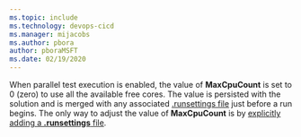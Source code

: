 ```yaml
---
ms.topic: include
ms.technology: devops-cicd
ms.manager: mijacobs
ms.author: pbora
author: pboraMSFT
ms.date: 02/19/2020
---
```


When parallel test execution is enabled, the value of **MaxCpuCount** is set to 0 (zero) to use all the available free cores.
The value is persisted with the solution and is merged with any associated [.runsettings file](https://docs.microsoft.com/visualstudio/test/configure-unit-tests-by-using-a-dot-runsettings-file)
just before a run begins. The only way to adjust the value of **MaxCpuCount** is by [explicitly adding a **.runsettings** file](#runsettings).
